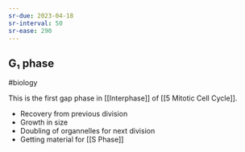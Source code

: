 ```yaml
---
sr-due: 2023-04-18
sr-interval: 50
sr-ease: 290
---
```

## G₁ phase
#biology 

This is the first gap phase in [[Interphase]] of [[5 Mitotic Cell Cycle]].
- Recovery from previous division
- Growth in size
- Doubling of organnelles for next division
- Getting material for [[S Phase]]